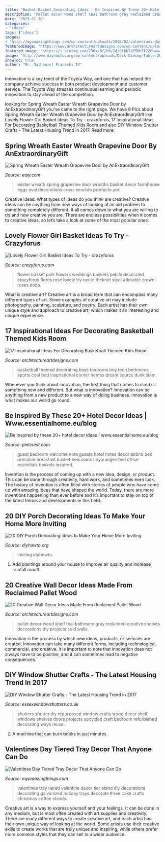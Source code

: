 ```yaml
---
title: "Bushel Basket Decorating Ideas - Be Inspired By These 20+ Hotel Decor Ideas"
description: "Pallet decor wood shelf teal bathroom gray reclaimed creative shelves decorations diy projects sold walls"
date: "2023-01-30"
categories:
- "ideas"
tags: ["ideas"]
images:
- "http://myamazingthings.com/wp-content/uploads/2018/02/valentines-day-tray-2.jpg"
featuredImage: "https://www.architectureartdesigns.com/wp-content/uploads/2020/08/20-Creative-Wall-Decor-Ideas-Made-From-Reclaimed-Pallet-Wood-20.jpg"
featured_image: "https://i.pinimg.com/736x/8f/bb/7d/8fbb7d750b7f226b4aac2c8c0e05571d.jpg"
image: "http://www.diyhowto.org/wp-content/uploads/Deck-Dining-Table-20-DIY-Porch-Decorating-Ideas-Projects-DIYHowto.jpg"
ShowToc: true
author: "Mr. Nathaniel Franecki IV"
---
```



Innovation is a key tenet of the Toyota Way, and one that has helped the company achieve success in both product development and customer service. The Toyota Way stresses continuous learning and periodic innovation to stay ahead of the competition.

	

		
looking for Spring Wreath Easter Wreath Grapevine Door by AnExtraordinaryGift you've came to the right page. We have 8 Pics about Spring Wreath Easter Wreath Grapevine Door by AnExtraordinaryGift like Lovely Flower Girl Basket Ideas To Try - crazyforus, 17 Inspirational Ideas For Decorating Basketball Themed Kids Room and also DIY Window Shutter Crafts - The Latest Housing Trend in 2017. Read more:
		
    
## Spring Wreath Easter Wreath Grapevine Door By AnExtraordinaryGift

<img loading=lazy src="http://img0.etsystatic.com/003/0/6147089/il_fullxfull.360551344_jkec.jpg" onerror="this.onerror=null;this.src='https://tse3.mm.bing.net/th?id=OIP.GRCf2IDn9rB6r-Ob7sB0ywHaJ4&amp;pid=15.1';" alt="Spring Wreath Easter Wreath Grapevine Door by AnExtraordinaryGift">

_Source: etsy.com_

>easter wreath spring grapevine door wreaths basket decor farmhouse eggs oval decorations cross vendido producto por. 

	

Creative Ideas: What types of ideas do you think are creative?
Creative ideas can be anything from new ways of looking at an old problem to something completely different. It all comes down to what you are willing to do and how creative you are. There are endless possibilities when it comes to creative ideas, so let’s take a look at some of the most popular ones.

    
## Lovely Flower Girl Basket Ideas To Try - Crazyforus

<img loading=lazy src="https://i.weddingomania.com/2016/02/a-basket-decorated-with-pink-blooms-is-a-classic-option-looks-very-cute-with-pink-petals.jpg" onerror="this.onerror=null;this.src='https://tse1.mm.bing.net/th?id=OIP.vQsFUZXfXyy4eG6-NcNYjAHaLH&amp;pid=15.1';" alt="Lovely Flower Girl Basket Ideas To Try - crazyforus">

_Source: crazyforus.com_

>flower basket pink flowers weddings baskets petals decorated crazyforus flores rose lovely try rustic theknot steal adorable crown roses boda. 

	

What is creative art?
Creative art is a broad term that can encompass many different types of art. Some examples of creative art may include photography, painting, sculpture, and poetry. Each artist has their own unique style and approach to creative art, which makes it an interesting and unique experience.

    
## 17 Inspirational Ideas For Decorating Basketball Themed Kids Room

<img loading=lazy src="http://www.architectureartdesigns.com/wp-content/uploads/2016/11/3-33.jpg" onerror="this.onerror=null;this.src='https://tse2.mm.bing.net/th?id=OIP.MdekfxRsNaRT17wKOxAiqwHaE7&amp;pid=15.1';" alt="17 Inspirational Ideas For Decorating Basketball Themed Kids Room">

_Source: architectureartdesigns.com_

>basketball themed decorating boys bedroom boy teen bedrooms sports cool bed inspirational corner homes dream source dunk slam. 

	

Whenever you think about innovation, the first thing that comes to mind is something new and different. But what is innovation? Innovation can be anything from a new product to a new way of doing business. Innovation is what makes our world go round.

    
## Be Inspired By These 20+ Hotel Decor Ideas | Www.essentialhome.eu/blog

<img loading=lazy src="https://i.pinimg.com/736x/8f/bb/7d/8fbb7d750b7f226b4aac2c8c0e05571d.jpg" onerror="this.onerror=null;this.src='https://tse1.mm.bing.net/th?id=OIP.VQrQ5y0k12Sa2me3ysxu9gHaKA&amp;pid=15.1';" alt="Be inspired by these 20+ hotel decor ideas | www.essentialhome.eu/blog">

_Source: pinterest.com_

>guest bedroom welcome note guests hotel notes decor airbnb bed printable breakfast basket bedrooms tinyoranges feel office essentials baskets inspired. 

	

Invention is the process of coming up with a new idea, design, or product. This can be done through creativity, hard work, and sometimes even luck. The history of Invention is often filled with stories of people who have come up with amazing ideas that have shaped the world. Today, there are more inventions happening than ever before and it’s important to stay on top of the latest trends and developments in this field.

    
## 20 DIY Porch Decorating Ideas To Make Your Home More Inviting

<img loading=lazy src="http://www.diyhowto.org/wp-content/uploads/Deck-Dining-Table-20-DIY-Porch-Decorating-Ideas-Projects-DIYHowto.jpg" onerror="this.onerror=null;this.src='https://tse1.mm.bing.net/th?id=OIP.q1szzX69EbQxp9lKjl9UMwHaJ8&amp;pid=15.1';" alt="20 DIY Porch Decorating Ideas to Make Your Home More Inviting">

_Source: diyhowto.org_

>inviting diyhowto. 

	

1. Add plantings around your house to improve air quality and increase rainfall runoff.

    
## 20 Creative Wall Decor Ideas Made From Reclaimed Pallet Wood

<img loading=lazy src="https://www.architectureartdesigns.com/wp-content/uploads/2020/08/20-Creative-Wall-Decor-Ideas-Made-From-Reclaimed-Pallet-Wood-20.jpg" onerror="this.onerror=null;this.src='https://tse2.mm.bing.net/th?id=OIP.1az1z7PQZg97DdrXz3QU7AHaKW&amp;pid=15.1';" alt="20 Creative Wall Decor Ideas Made From Reclaimed Pallet Wood">

_Source: architectureartdesigns.com_

>pallet decor wood shelf teal bathroom gray reclaimed creative shelves decorations diy projects sold walls. 

	

Innovation is the process by which new ideas, products, or services are created. Innovation can take many different forms, including technological, commercial, and creative. It is important to note that innovation does not always have to be positive, and it can sometimes lead to negative consequences.

    
## DIY Window Shutter Crafts - The Latest Housing Trend In 2017

<img loading=lazy src="https://essexwindowshutters.co.uk/blog/wp-content/uploads/2017/03/Window-Shutter-Shelves.jpg" onerror="this.onerror=null;this.src='https://tse2.mm.bing.net/th?id=OIP.hY88Ly_Oun_1czDtaWT86gHaOV&amp;pid=15.1';" alt="DIY Window Shutter Crafts - The Latest Housing Trend in 2017">

_Source: essexwindowshutters.co.uk_

>shutters shutter diy repurposed window crafts wood decor shelf windows shelves doors projects upcycled craft bedroom refurbished decorating ways reuse. 

	

2. A machine that can burn books in just minutes.

    
## Valentines Day Tiered Tray Decor That Anyone Can Do

<img loading=lazy src="http://myamazingthings.com/wp-content/uploads/2018/02/valentines-day-tray-2.jpg" onerror="this.onerror=null;this.src='https://tse4.mm.bing.net/th?id=OIP.ClgTaB_wEibLRt2i2gAiZQHaKO&amp;pid=15.1';" alt="Valentines Day Tiered Tray Decor That Anyone Can Do">

_Source: myamazingthings.com_

>valentines tray tiered valentine decor tier stand diy decorations decorating galvanized holiday trays decorate three cake crafts christmas coffee stands. 

	

Creative art is a way to express yourself and your feelings. It can be done in any medium, but is most often created with art supplies and creativity. There are many different ways to create creative art, and each artist has their own unique way of looking at the world. Some artists use their creative skills to create works that are truly unique and inspiring, while others prefer more common styles that they can sell to a wider audience.

